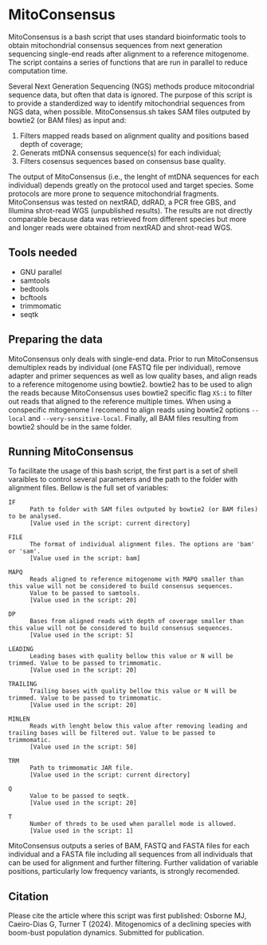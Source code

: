 # MitoConsensus
MitoConsensus is a bash script that uses standard bioinformatic tools to obtain mitochondrial consensus sequences from next generation sequencing single-end reads after alignment to a reference mitogenome. The script contains a series of functions that are run in parallel to reduce computation time. 

Several Next Generation Sequencing (NGS) methods produce mitocondrial sequence data, but often that data is ignored. The purpose of this script is to provide a standerdized way to identify mitochondrial sequences from NGS data, when possible. MitoConsensus.sh takes SAM files outputed by bowtie2 (or BAM files) as input and:
1. Filters mapped reads based on alignment quality and positions based depth of coverage;
2. Generats mtDNA consensus sequence(s) for each individual;
3. Filters cosensus sequences based on consensus base quality.

The output of MitoConsensus (i.e., the lenght of mtDNA sequences for each individual) depends greatly on the protocol used and target species. Some protocols are more prone to sequence mitochondrial fragments. MitoConsensus was tested on nextRAD, ddRAD, a PCR free GBS, and Illumina shrot-read WGS (unpublished results). The results are not directly comparable because data was retrieved from different species but more and longer reads were obtained from nextRAD and shrot-read WGS.

## Tools needed
- GNU parallel
- samtools
- bedtools
- bcftools
- trimmomatic
- seqtk

## Preparing the data
MitoConsensus only deals with single-end data. Prior to run MitoConsensus demultiplex reads by individual (one FASTQ file per individual), remove adapter and primer sequences as well as low quality bases, and align reads to a reference mitogenome using bowtie2. bowtie2 has to be used to align the reads because MitoConsensus uses bowtie2 specific flag `XS:i` to filter out reads that aligned to the reference multiple times. When using a conspecific mitogenome I recomend to align reads using bowtie2 options `--local` and `--very-sensitive-local`. Finally, all BAM files resulting from bowtie2 should be in the same folder.

## Running MitoConsensus
To facilitate the usage of this bash script, the first part is a set of shell varaibles to control several parameters and the path to the folder with alignment files. Bellow is the full set of variables:
~~~
IF
      Path to folder with SAM files outputed by bowtie2 (or BAM files) to be analysed.
      [Value used in the script: current directory]

FILE
      The format of individual alignment files. The options are 'bam' or 'sam'.
      [Value used in the script: bam]

MAPQ
      Reads aligned to reference mitogenome with MAPQ smaller than this value will not be considered to build consensus sequences.
      Value to be passed to samtools.
      [Value used in the script: 20]

DP
      Bases from aligned reads with depth of coverage smaller than this value will not be considered to build consensus sequences.
      [Value used in the script: 5]

LEADING
      Leading bases with quality bellow this value or N will be trimmed. Value to be passed to trimmomatic.
      [Value used in the script: 20]

TRAILING
      Trailing bases with quality bellow this value or N will be trimmed. Value to be passed to trimmomatic.
      [Value used in the script: 20]

MINLEN
      Reads with lenght below this value after removing leading and trailing bases will be filtered out. Value to be passed to trimmomatic.
      [Value used in the script: 50]

TRM
      Path to trimmomatic JAR file.
      [Value used in the script: current directory]

Q
      Value to be passed to seqtk.
      [Value used in the script: 20]

T
      Number of threds to be used when parallel mode is allowed.
      [Value used in the script: 1]
~~~
  
MitoConsensus outputs a series of BAM, FASTQ and FASTA files for each individual and a FASTA file including all sequences from all individuals that can be used for alignment and further filtering. Further validation of variable positions, particularly low frequency variants, is strongly recomended.

## Citation
Please cite the article where this script was first published: Osborne MJ, Caeiro-Dias G, Turner T (2024). Mitogenomics of a declining species with boom-bust population dynamics. Submitted for publication. 
